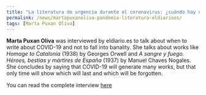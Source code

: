 ```yaml
---
title: "La literatura de urgencia durante el coronavirus: ¿cuándo hay que escribir para no caer en la banalidad?"
permalink: /news/martapuxanoliva-pandemia-literatura-eldiarioes/
tags: [Marta Puxan Oliva]
---
```

**Marta Puxan Oliva** was interviewed by eldiario.es to talk about when to write about COVID-19 and not to fall into banality. She talks about works like _Homage to Catalonia_ (1938) by Georges Orwell and _A sangre y fuego. Héroes, bestias y mártires de España_ (1937) by Manuel Chaves Nogales. She concludes by saying that COVID-19 will generate many works, but that only time will show which will last and which will be forgotten.

You can read the complete interview [here](https://www.eldiario.es/cultura/libros/literatura-urgencia-coronavirus-escribir-banalidad_0_1028548226.html) 
